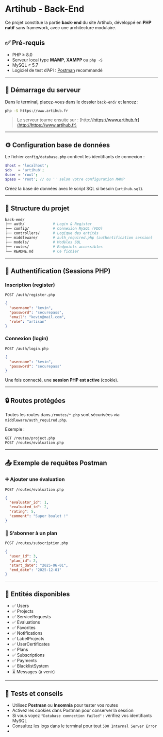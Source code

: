 # Artihub - Back-End

Ce projet constitue la partie **back-end** du site Artihub, développé en **PHP natif** sans framework, avec une architecture modulaire.

## ✅ Pré-requis

- PHP ≥ 8.0
- Serveur local type **MAMP**, **XAMPP** ou `php -S`
- MySQL ≥ 5.7
- Logiciel de test d’API : [Postman](https://www.postman.com/) recommandé

---

## 🚀 Démarrage du serveur

Dans le terminal, placez-vous dans le dossier `back-end/` et lancez :

```bash
php -S https://www.artihub.fr
```

> Le serveur tourne ensuite sur : [http://https://www.artihub.fr](http://https://www.artihub.fr)

---

## ⚙️ Configuration base de données

Le fichier `config/database.php` contient les identifiants de connexion :

```php
$host = 'localhost';
$db   = 'artihub';
$user = 'root';
$pass = 'root'; // ou '' selon votre configuration MAMP
```

Créez la base de données avec le script SQL si besoin (`artihub.sql`).

---

## 📂 Structure du projet

```bash
back-end/
├── auth/             # Login & Register
├── config/           # Connexion MySQL (PDO)
├── controllers/      # Logique des entités
├── middleware/       # auth_required.php (authentification session)
├── models/           # Modèles SQL
├── routes/           # Endpoints accessibles
└── README.md         # Ce fichier
```

---

## 🔐 Authentification (Sessions PHP)

### Inscription (register)

`POST /auth/register.php`

```json
{
  "username": "kevin",
  "password": "securepass",
  "email": "kevin@mail.com",
  "role": "artisan"
}
```

### Connexion (login)

`POST /auth/login.php`

```json
{
  "username": "kevin",
  "password": "securepass"
}
```

Une fois connecté, une **session PHP est active** (cookie).

---

## 🔒 Routes protégées

Toutes les routes dans `/routes/*.php` sont sécurisées via `middleware/auth_required.php`.

Exemple :

```bash
GET /routes/project.php
POST /routes/evaluation.php
```

---

## 📤 Exemple de requêtes Postman

### ➕ Ajouter une évaluation

`POST /routes/evaluation.php`

```json
{
  "evaluator_id": 1,
  "evaluated_id": 2,
  "rating": 5,
  "comment": "Super boulot !"
}
```

### 🔁 S’abonner à un plan

`POST /routes/subscription.php`

```json
{
  "user_id": 3,
  "plan_id": 2,
  "start_date": "2025-06-01",
  "end_date": "2025-12-01"
}
```

---

## 📌 Entités disponibles

- ✅ Users
- ✅ Projects
- ✅ ServiceRequests
- ✅ Evaluations
- ✅ Favorites
- ✅ Notifications
- ✅ LabelProjects
- ✅ UserCertificates
- ✅ Plans
- ✅ Subscriptions
- ✅ Payments
- ✅ BlacklistSystem
- ⏳ Messages (à venir)

---

## 🧪 Tests et conseils

- Utilisez **Postman** ou **Insomnia** pour tester vos routes
- Activez les cookies dans Postman pour conserver la session
- Si vous voyez `"Database connection failed"` : vérifiez vos identifiants MySQL
- Consultez les logs dans le terminal pour tout `500 Internal Server Error`
- 
